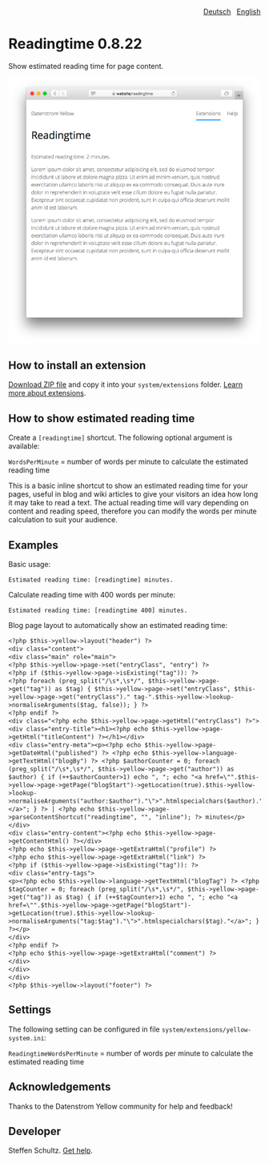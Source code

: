 <p align="right"><a href="README-de.md">Deutsch</a> &nbsp; <a href="README.md">English</a></p>

# Readingtime 0.8.22

Show estimated reading time for page content.

<p align="center"><img src="SCREENSHOT.png" alt="Screenshot"></p>

## How to install an extension

[Download ZIP file](https://github.com/schulle4u/yellow-readingtime/archive/refs/heads/main.zip) and copy it into your `system/extensions` folder. [Learn more about extensions](https://github.com/annaesvensson/yellow-update).

## How to show estimated reading time

Create a `[readingtime]` shortcut. The following optional argument is available: 

`WordsPerMinute` = number of words per minute to calculate the estimated reading time  

This is a basic inline shortcut to show an estimated reading time for your pages, useful in blog and wiki articles to give your visitors an idea how long it may take to read a text. The actual reading time will vary depending on content and reading speed, therefore you can modify the words per minute calculation to suit your audience. 

## Examples

Basic usage: 

    Estimated reading time: [readingtime] minutes.

Calculate reading time with 400 words per minute:

    Estimated reading time: [readingtime 400] minutes.

Blog page layout to automatically show an estimated reading time:

```
<?php $this->yellow->layout("header") ?>
<div class="content">
<div class="main" role="main">
<?php $this->yellow->page->set("entryClass", "entry") ?>
<?php if ($this->yellow->page->isExisting("tag")): ?>
<?php foreach (preg_split("/\s*,\s*/", $this->yellow->page->get("tag")) as $tag) { $this->yellow->page->set("entryClass", $this->yellow->page->get("entryClass")." tag-".$this->yellow->lookup->normaliseArguments($tag, false)); } ?>
<?php endif ?>
<div class="<?php echo $this->yellow->page->getHtml("entryClass") ?>">
<div class="entry-title"><h1><?php echo $this->yellow->page->getHtml("titleContent") ?></h1></div>
<div class="entry-meta"><p><?php echo $this->yellow->page->getDateHtml("published") ?> <?php echo $this->yellow->language->getTextHtml("blogBy") ?> <?php $authorCounter = 0; foreach (preg_split("/\s*,\s*/", $this->yellow->page->get("author")) as $author) { if (++$authorCounter>1) echo ", "; echo "<a href=\"".$this->yellow->page->getPage("blogStart")->getLocation(true).$this->yellow->lookup->normaliseArguments("author:$author")."\">".htmlspecialchars($author)."</a>"; } ?> | <?php echo $this->yellow->page->parseContentShortcut("readingtime", "", "inline"); ?> minutes</p></div>
<div class="entry-content"><?php echo $this->yellow->page->getContentHtml() ?></div>
<?php echo $this->yellow->page->getExtraHtml("profile") ?>
<?php echo $this->yellow->page->getExtraHtml("link") ?>
<?php if ($this->yellow->page->isExisting("tag")): ?>
<div class="entry-tags">
<p><?php echo $this->yellow->language->getTextHtml("blogTag") ?> <?php $tagCounter = 0; foreach (preg_split("/\s*,\s*/", $this->yellow->page->get("tag")) as $tag) { if (++$tagCounter>1) echo ", "; echo "<a href=\"".$this->yellow->page->getPage("blogStart")->getLocation(true).$this->yellow->lookup->normaliseArguments("tag:$tag")."\">".htmlspecialchars($tag)."</a>"; } ?></p>
</div>
<?php endif ?>
<?php echo $this->yellow->page->getExtraHtml("comment") ?>
</div>
</div>
</div>
<?php $this->yellow->layout("footer") ?>
```

## Settings

The following setting can be configured in file `system/extensions/yellow-system.ini`:

`ReadingtimeWordsPerMinute` = number of words per minute to calculate the estimated reading time  

## Acknowledgements

Thanks to the Datenstrom Yellow community for help and feedback!

## Developer

Steffen Schultz. [Get help](https://datenstrom.se/yellow/help/).
